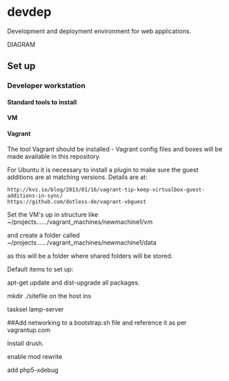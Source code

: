 # devdep
Development and deployment environment for web applications.

DIAGRAM

## Set up

### Developer workstation

#### Standard tools to install

#### VM

#### Vagrant

The tool Vagrant should be installed - Vagrant config files and boxes will be made available in this repository.

For Ubuntu it is necessary to install a plugin to make sure the guest additions are at matching versions.  Details are at:

    http://kvz.io/blog/2013/01/16/vagrant-tip-keep-virtualbox-guest-additions-in-sync/
    https://github.com/dotless-de/vagrant-vbguest
    
Set the VM's up in structure like ~/projects....../vagrant_machines/newmachine1/vm

and create a folder called ~/projects....../vagrant_machines/newmachine1/data

as this will be a folder where shared folders will be stored.


Default items to set up:

apt-get update and dist-upgrade all packages.

mkdir ./sitefile on the host ins


tasksel lamp-server

##Add networking to a bootstrap.sh file and reference it as per vagrantup.com

Install drush.

enable mod rewrite

add php5-xdebug




